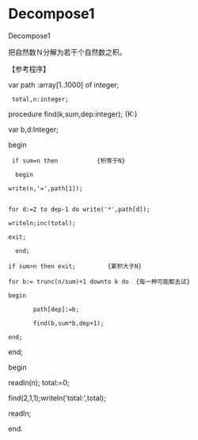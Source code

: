 # Decompose1

Decompose1

把自然数Ｎ分解为若干个自然数之积。

【参考程序】

var  path :array[1..1000] of integer;

     total,n:integer;
     
procedure find(k,sum,dep:integer);	 {K:}

var b,d:Integer;

begin

     if sum=n then		     {积等于N}
     
      begin
      
	write(n,'=',path[1]);
  
  
	for d:=2 to dep-1 do write('*',path[d]);
  
	writeln;inc(total);
  
	exit;
  
      end;
      
    if sum>n then exit; 		{累积大于N}
    
    for b:= trunc(n/sum)+1 downto k do	{每一种可能都去试}
    
	begin
  
	       path[dep]:=b;
         
	       find(b,sum*b,dep+1);
         
	end;
  
end;


begin

readln(n); total:=0;

find(2,1,1);writeln('total:',total);

readln;

end.
